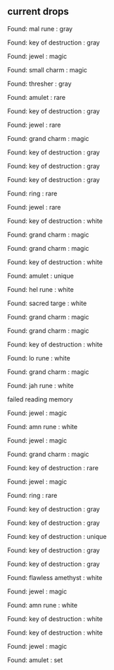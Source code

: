 ## current drops

Found: mal rune : gray
Found: key of destruction : gray
Found: jewel : magic
Found: small charm : magic
Found: thresher : gray
Found: amulet : rare
Found: key of destruction : gray
Found: jewel : rare
Found: grand charm : magic
Found: key of destruction : gray
Found: key of destruction : gray
Found: key of destruction : gray
Found: ring : rare
Found: jewel : rare
Found: key of destruction : white
Found: grand charm : magic
Found: grand charm : magic
Found: key of destruction : white
Found: amulet : unique
Found: hel rune : white
Found: sacred targe : white
Found: grand charm : magic
Found: grand charm : magic
Found: key of destruction : white
Found: lo rune : white
Found: grand charm : magic
Found: jah rune : white
failed reading memory
Found: jewel : magic
Found: amn rune : white
Found: jewel : magic
Found: grand charm : magic
Found: key of destruction : rare
Found: jewel : magic
Found: ring : rare
Found: key of destruction : gray
Found: key of destruction : gray
Found: key of destruction : unique
Found: key of destruction : gray
Found: key of destruction : gray
Found: flawless amethyst : white
Found: jewel : magic
Found: amn rune : white
Found: key of destruction : white
Found: key of destruction : white
Found: jewel : magic
Found: amulet : set
